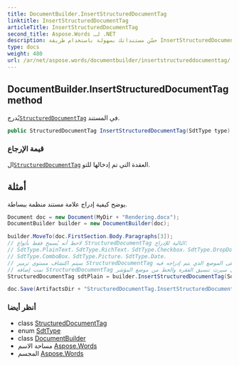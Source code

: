 ```yaml
---
title: DocumentBuilder.InsertStructuredDocumentTag
linktitle: InsertStructuredDocumentTag
articleTitle: InsertStructuredDocumentTag
second_title: Aspose.Words لـ .NET
description: حسّن مستنداتك بسهولة باستخدام طريقة InsertStructuredDocumentTag في DocumentBuilder. أضف بسهولة وسومًا منظمة للمستندات لتحسين التنظيم!
type: docs
weight: 480
url: /ar/net/aspose.words/documentbuilder/insertstructureddocumenttag/
---
```

## DocumentBuilder.InsertStructuredDocumentTag method

يُدرج[`StructuredDocumentTag`](../../../aspose.words.markup/structureddocumenttag/) في المستند.

```csharp
public StructuredDocumentTag InsertStructuredDocumentTag(SdtType type)
```

### قيمة الإرجاع

ال[`StructuredDocumentTag`](../../../aspose.words.markup/structureddocumenttag/) العقدة التي تم إدخالها للتو.

## أمثلة

يوضح كيفية إدراج علامة مستند منظمة ببساطة.

```csharp
Document doc = new Document(MyDir + "Rendering.docx");
DocumentBuilder builder = new DocumentBuilder(doc);

builder.MoveTo(doc.FirstSection.Body.Paragraphs[3]);
// لاحظ أنه يُسمح فقط بأنواع StructuredDocumentTag التالية للإدراج:
// SdtType.PlainText، SdtType.RichText، SdtType.Checkbox، SdtType.DropDownList،
// SdtType.ComboBox، SdtType.Picture، SdtType.Date.
// سيتم اكتشاف مستوى ترميز StructuredDocumentTag المدرج تلقائيًا ويعتمد على الموضع الذي يتم إدراجه فيه.
// تمت إضافة StructuredDocumentTag الذي سيرث تنسيق الفقرة والخط من موضع المؤشر.
StructuredDocumentTag sdtPlain = builder.InsertStructuredDocumentTag(SdtType.PlainText);

doc.Save(ArtifactsDir + "StructuredDocumentTag.InsertStructuredDocumentTag.docx");
```

### أنظر أيضا

* class [StructuredDocumentTag](../../../aspose.words.markup/structureddocumenttag/)
* enum [SdtType](../../../aspose.words.markup/sdttype/)
* class [DocumentBuilder](../)
* مساحة الاسم [Aspose.Words](../../../aspose.words/)
* المجسم [Aspose.Words](../../../)
